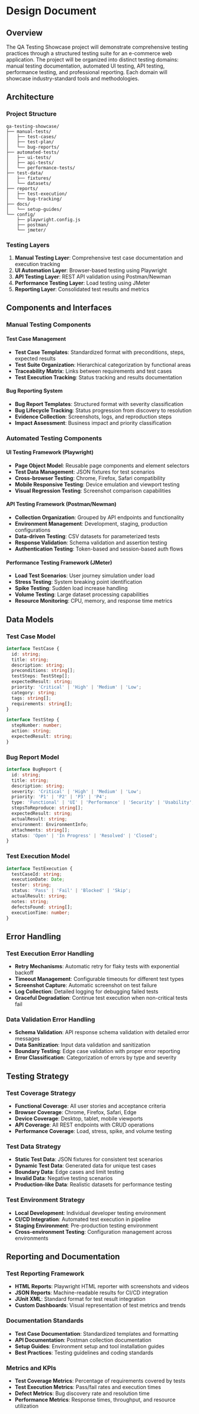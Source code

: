 # Design Document

## Overview

The QA Testing Showcase project will demonstrate comprehensive testing practices through a structured testing suite for an e-commerce web application. The project will be organized into distinct testing domains: manual testing documentation, automated UI testing, API testing, performance testing, and professional reporting. Each domain will showcase industry-standard tools and methodologies.

## Architecture

### Project Structure

```
qa-testing-showcase/
├── manual-tests/
│   ├── test-cases/
│   ├── test-plan/
│   └── bug-reports/
├── automated-tests/
│   ├── ui-tests/
│   ├── api-tests/
│   └── performance-tests/
├── test-data/
│   ├── fixtures/
│   └── datasets/
├── reports/
│   ├── test-execution/
│   └── bug-tracking/
├── docs/
│   └── setup-guides/
└── config/
    ├── playwright.config.js
    ├── postman/
    └── jmeter/
```

### Testing Layers

1. **Manual Testing Layer**: Comprehensive test case documentation and execution tracking
2. **UI Automation Layer**: Browser-based testing using Playwright
3. **API Testing Layer**: REST API validation using Postman/Newman
4. **Performance Testing Layer**: Load testing using JMeter
5. **Reporting Layer**: Consolidated test results and metrics

## Components and Interfaces

### Manual Testing Components

#### Test Case Management

- **Test Case Templates**: Standardized format with preconditions, steps, expected results
- **Test Suite Organization**: Hierarchical categorization by functional areas
- **Traceability Matrix**: Links between requirements and test cases
- **Test Execution Tracking**: Status tracking and results documentation

#### Bug Reporting System

- **Bug Report Templates**: Structured format with severity classification
- **Bug Lifecycle Tracking**: Status progression from discovery to resolution
- **Evidence Collection**: Screenshots, logs, and reproduction steps
- **Impact Assessment**: Business impact and priority classification

### Automated Testing Components

#### UI Testing Framework (Playwright)

- **Page Object Model**: Reusable page components and element selectors
- **Test Data Management**: JSON fixtures for test scenarios
- **Cross-browser Testing**: Chrome, Firefox, Safari compatibility
- **Mobile Responsive Testing**: Device emulation and viewport testing
- **Visual Regression Testing**: Screenshot comparison capabilities

#### API Testing Framework (Postman/Newman)

- **Collection Organization**: Grouped by API endpoints and functionality
- **Environment Management**: Development, staging, production configurations
- **Data-driven Testing**: CSV datasets for parameterized tests
- **Response Validation**: Schema validation and assertion testing
- **Authentication Testing**: Token-based and session-based auth flows

#### Performance Testing Framework (JMeter)

- **Load Test Scenarios**: User journey simulation under load
- **Stress Testing**: System breaking point identification
- **Spike Testing**: Sudden load increase handling
- **Volume Testing**: Large dataset processing capabilities
- **Resource Monitoring**: CPU, memory, and response time metrics

## Data Models

### Test Case Model

```typescript
interface TestCase {
  id: string;
  title: string;
  description: string;
  preconditions: string[];
  testSteps: TestStep[];
  expectedResult: string;
  priority: 'Critical' | 'High' | 'Medium' | 'Low';
  category: string;
  tags: string[];
  requirements: string[];
}

interface TestStep {
  stepNumber: number;
  action: string;
  expectedResult: string;
}
```

### Bug Report Model

```typescript
interface BugReport {
  id: string;
  title: string;
  description: string;
  severity: 'Critical' | 'High' | 'Medium' | 'Low';
  priority: 'P1' | 'P2' | 'P3' | 'P4';
  type: 'Functional' | 'UI' | 'Performance' | 'Security' | 'Usability';
  stepsToReproduce: string[];
  expectedResult: string;
  actualResult: string;
  environment: EnvironmentInfo;
  attachments: string[];
  status: 'Open' | 'In Progress' | 'Resolved' | 'Closed';
}
```

### Test Execution Model

```typescript
interface TestExecution {
  testCaseId: string;
  executionDate: Date;
  tester: string;
  status: 'Pass' | 'Fail' | 'Blocked' | 'Skip';
  actualResult: string;
  notes: string;
  defectsFound: string[];
  executionTime: number;
}
```

## Error Handling

### Test Execution Error Handling

- **Retry Mechanisms**: Automatic retry for flaky tests with exponential backoff
- **Timeout Management**: Configurable timeouts for different test types
- **Screenshot Capture**: Automatic screenshot on test failure
- **Log Collection**: Detailed logging for debugging failed tests
- **Graceful Degradation**: Continue test execution when non-critical tests fail

### Data Validation Error Handling

- **Schema Validation**: API response schema validation with detailed error messages
- **Data Sanitization**: Input data validation and sanitization
- **Boundary Testing**: Edge case validation with proper error reporting
- **Error Classification**: Categorization of errors by type and severity

## Testing Strategy

### Test Coverage Strategy

- **Functional Coverage**: All user stories and acceptance criteria
- **Browser Coverage**: Chrome, Firefox, Safari, Edge
- **Device Coverage**: Desktop, tablet, mobile viewports
- **API Coverage**: All REST endpoints with CRUD operations
- **Performance Coverage**: Load, stress, spike, and volume testing

### Test Data Strategy

- **Static Test Data**: JSON fixtures for consistent test scenarios
- **Dynamic Test Data**: Generated data for unique test cases
- **Boundary Data**: Edge cases and limit testing
- **Invalid Data**: Negative testing scenarios
- **Production-like Data**: Realistic datasets for performance testing

### Test Environment Strategy

- **Local Development**: Individual developer testing environment
- **CI/CD Integration**: Automated test execution in pipeline
- **Staging Environment**: Pre-production testing environment
- **Cross-environment Testing**: Configuration management across environments

## Reporting and Documentation

### Test Reporting Framework

- **HTML Reports**: Playwright HTML reporter with screenshots and videos
- **JSON Reports**: Machine-readable results for CI/CD integration
- **JUnit XML**: Standard format for test result integration
- **Custom Dashboards**: Visual representation of test metrics and trends

### Documentation Standards

- **Test Case Documentation**: Standardized templates and formatting
- **API Documentation**: Postman collection documentation
- **Setup Guides**: Environment setup and tool installation guides
- **Best Practices**: Testing guidelines and coding standards

### Metrics and KPIs

- **Test Coverage Metrics**: Percentage of requirements covered by tests
- **Test Execution Metrics**: Pass/fail rates and execution times
- **Defect Metrics**: Bug discovery rate and resolution time
- **Performance Metrics**: Response times, throughput, and resource utilization
